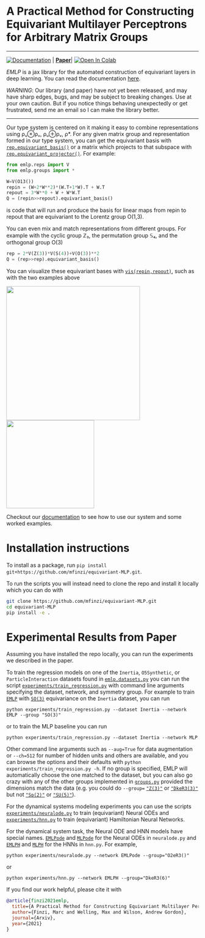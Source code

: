 # A Practical Method for Constructing Equivariant Multilayer Perceptrons for Arbitrary Matrix Groups

<!-- 
.. image:: https://img.shields.io/pypi/v/<name-of-package>.svg
   :target: https://pypi.python.org/pypi/<name-of-package>
   :alt: PyPi version -->
--------------------------------------------------------------------------------
[![Documentation](https://readthedocs.org/projects/emlp/badge/)](https://emlp.readthedocs.io/en/latest/) | **[Paper](https://www.youtube.com/watch?v=dQw4w9WgXcQ&ab_channel=RickAstleyVEVO)**| [![Open In Colab](https://colab.research.google.com/assets/colab-badge.svg)](https://colab.research.google.com/github/mfinzi/equivariant-MLP/blob/master/docs/notebooks/colabs/all.ipynb)


*EMLP* is a jax library for the automated construction of equivariant layers in deep learning. You can read the documentation [here](https://emlp.readthedocs.io/en/latest/).

*WARNING*: Our library (and paper) have not yet been released, and may have sharp edges, bugs, and may be subject to breaking changes. 
Use at your own caution. But if you notice things behaving unexpectedly or get frustrated, send me an email so I can make the library better.

--------------------------------------------------------------------------------

Our type system is centered on it making it easy to combine representations using ρᵤ⊗ρᵥ, ρᵤ⊕ρᵥ, ρ*. For any given matrix group and representation formed in our type system, you can get the equivariant basis with [`rep.equivariant_basis()`](https://emlp.readthedocs.io/en/latest/package/emlp.reps.html#emlp.reps.equivariant_basis) or a matrix which projects to that subspace with [`rep.equivariant_projector()`](https://emlp.readthedocs.io/en/latest/package/emlp.reps.html#emlp.reps.equivariant_projector). For example:

```python
from emlp.reps import V
from emlp.groups import *

W=V(O13())
repin = (W+2*W**2)*(W.T+1*W).T + W.T
repout = 3*W**0 + W + W*W.T
Q = (repin>>repout).equivariant_basis()
```

is code that will run and produce the basis for linear maps from repin to repout that are equivariant to the Lorentz group O(1,3).

You can even mix and match representations from different groups. For example with the cyclic group ℤ₃, the permutation group 𝕊₄, and the orthogonal group O(3)

```python
rep = 2*V(Z(3))*V(S(4))+V(O(3))**2
Q = (rep>>rep).equivariant_basis()
```

You can visualize these equivariant bases with [`vis(repin,repout)`](https://emlp.readthedocs.io/en/latest/package/emlp.reps.html#emlp.reps.vis), such as with the two examples above

<img src="https://user-images.githubusercontent.com/12687085/111226517-a2192b80-85b7-11eb-8dba-c01399fb7105.png" width="350"/> <img src="https://user-images.githubusercontent.com/12687085/111226510-a0e7fe80-85b7-11eb-913b-09776cdaa92e.png" width="230"/>  
<!-- ![basis B](https://user-images.githubusercontent.com/12687085/111226517-a2192b80-85b7-11eb-8dba-c01399fb7105.png "title2")
![basis A](https://user-images.githubusercontent.com/12687085/111226510-a0e7fe80-85b7-11eb-913b-09776cdaa92e.png "title1") -->


Checkout our [documentation](https://emlp.readthedocs.io/en/latest/) to see how to use our system and some worked examples.


# Installation instructions

To install as a package, run `pip install git+https://github.com/mfinzi/equivariant-MLP.git`.

To run the scripts you will instead need to clone the repo and install it locally which you can do with
```bash
git clone https://github.com/mfinzi/equivariant-MLP.git
cd equivariant-MLP
pip install -e .
```

# Experimental Results from Paper

Assuming you have installed the repo locally, you can run the experiments we described in the paper. 

To train the regression models on one of the `Inertia`, `O5Synthetic`, or `ParticleInteraction` datasets found in [`emlp.datasets.py`](https://github.com/mfinzi/equivariant-MLP/blob/master/emlp/datasets.py) you can run the script [`experiments/train_regression.py`](https://github.com/mfinzi/equivariant-MLP/blob/master/experiments/train_regression.py) with command line arguments specifying the dataset, network, and symmetry group. For example to train [`EMLP`](https://emlp.readthedocs.io/en/latest/package/emlp.nn.html#emlp.nn.EMLP) with [`SO(3)`](https://emlp.readthedocs.io/en/latest/package/emlp.groups.html#emlp.groups.SO) equivariance on the `Inertia` dataset, you can run

```
python experiments/train_regression.py --dataset Inertia --network EMLP --group "SO(3)"
```

or to train the MLP baseline you can run

```
python experiments/train_regression.py --dataset Inertia --network MLP
```
Other command line arguments such as `--aug=True` for data augmentation or `--ch=512` for number of hidden units and others are available, and you can browse the options and their defaults with `python experiments/train_regression.py -h`. If no group is specified, EMLP will automatically choose the one matched to the dataset, but you can also go crazy with any of the other groups implemented in [`groups.py`](https://github.com/mfinzi/equivariant-MLP/blob/master/emlp/groups.py) provided the dimensions match the data (e.g. you could do `--group=` [`"Z(3)"`](https://emlp.readthedocs.io/en/latest/package/emlp.groups.html#emlp.groups.Z) or [`"DkeR3(3)"`](https://emlp.readthedocs.io/en/latest/package/emlp.groups.html#emlp.groups.DkeR3) but not [`"Sp(2)"`](https://emlp.readthedocs.io/en/latest/package/emlp.groups.html#emlp.groups.Sp) or [`"SU(5)"`](https://emlp.readthedocs.io/en/latest/package/emlp.groups.html#emlp.groups.SU)).

For the dynamical systems modeling experiments you can use the scripts
[`experiments/neuralode.py`](https://github.com/mfinzi/equivariant-MLP/blob/master/experiments/neuralode.py) to train (equivariant) Neural ODEs and [`experiments/hnn.py`](https://github.com/mfinzi/equivariant-MLP/blob/master/experiments/hnn.py) to train (equivariant) Hamiltonian Neural Networks.


For the dynamical system task, the Neural ODE and HNN models have special names. [`EMLPode`](https://emlp.readthedocs.io/en/latest/package/emlp.nn.html#emlp.nn.EMLPode) and [`MLPode`](https://emlp.readthedocs.io/en/latest/package/emlp.nn.html#emlp.nn.MLPode) for the Neural ODEs in `neuralode.py` and [`EMLPH`](https://emlp.readthedocs.io/en/latest/package/emlp.nn.html#emlp.nn.EMLPH) and [`MLPH`](https://emlp.readthedocs.io/en/latest/package/emlp.nn.html#emlp.nn.MLPH) for the HNNs in `hnn.py`. For example,

```
python experiments/neuralode.py --network EMLPode --group="O2eR3()"
```
or 

```
python experiments/hnn.py --network EMLPH --group="DkeR3(6)"
```

<!-- # 
<p align="center">
  <img src="https://user-images.githubusercontent.com/12687085/94081992-e75d5d00-fdcd-11ea-9df0-576af6909944.PNG" width=1000>
</p> -->

If you find our work helpful, please cite it with
```bibtex
@article{finzi2021emlp,
  title={A Practical Method for Constructing Equivariant Multilayer Perceptrons for Arbitrary Matrix Groups},
  author={Finzi, Marc and Welling, Max and Wilson, Andrew Gordon},
  journal={Arxiv},
  year={2021}
}
```
<!-- 
Top quark tagging dataset: https://zenodo.org/record/2603256#.YAoEPehKiUl -->
